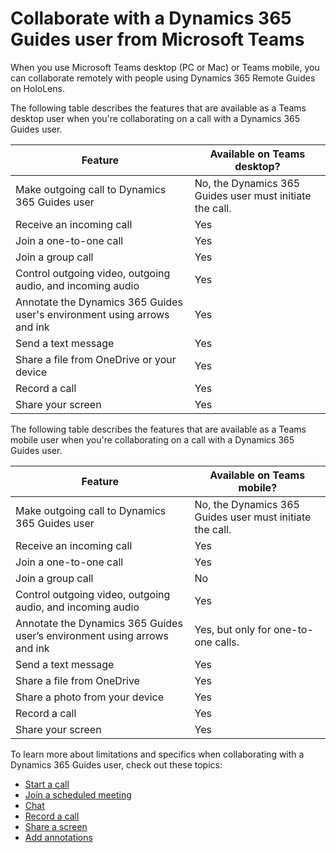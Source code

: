 # Collaborate with a Dynamics 365 Guides user from Microsoft Teams

When you use Microsoft Teams desktop (PC or Mac) or Teams mobile, you can collaborate remotely with people using Dynamics 365 Remote Guides on HoloLens. 

The following table describes the features that are available as a Teams desktop user when you're collaborating on a call with a Dynamics 365 Guides user. 

|Feature |Available on Teams desktop? |
|-----------------------------------------------|------------|                                                                                               
|Make outgoing call to Dynamics 365 Guides user |No, the Dynamics 365 Guides user must initiate the call.|    
|Receive an incoming call  |Yes|   
|Join a one-to-one call |Yes|  
|Join a group call  |Yes |       
|Control outgoing video, outgoing audio, and incoming audio  |Yes|  
|Annotate the Dynamics 365 Guides user's environment using arrows and ink  |Yes|       
|Send a text message    |Yes |   
|Share a file from OneDrive or your device  |Yes |       
|Record a call  |Yes|
|Share your screen  |Yes|                                                                                                                                                                   

The following table describes the features that are available as a Teams mobile user when you're collaborating on a call with a Dynamics 365 Guides user. 

| Feature | Available on Teams mobile? | 
|-----------------------------------------------|------------| 
|Make outgoing call to Dynamics 365 Guides user | No, the Dynamics 365 Guides user must initiate the call. | 
|Receive an incoming call | Yes| Yes|
|Join a one-to-one call |Yes|  
|Join a group call  |No | 
|Control outgoing video, outgoing audio, and incoming audio  | Yes |
|Annotate the Dynamics 365 Guides user’s environment using arrows and ink  | Yes, but only for one-to-one calls. |
|Send a text message | Yes |
|Share a file from OneDrive | Yes| 
|Share a photo from your device | Yes | 
|Record a call | Yes | 
|Share your screen | Yes | 

To learn more about limitations and specifics when collaborating with a Dynamics 365 Guides user, check out these topics:

- [Start a call](calling-start-call.md)
- [Join a scheduled meeting](calling-meetings.md)
- [Chat](calling-chat-file-sharing.md)
- [Record a call](calling-record-call.md)
- [Share a screen](calling-screen-sharing.md)
- [Add annotations](calling-annotations.md)
